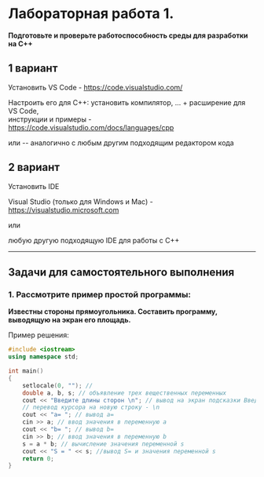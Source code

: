 # Лабораторная работа 1.

**Подготовьте и проверьте работоспособность среды для разработки на C++**

## 1 вариант

Установить VS Code - https://code.visualstudio.com/

Настроить его для C++: установить компилятор, ... + расширение для VS Code,  
инструкции и примеры - https://code.visualstudio.com/docs/languages/cpp

или -- аналогично с любым другим подходящим редактором кода

## 2 вариант

Установить IDE

Visual Studio (только для Windows и Mac) - https://visualstudio.microsoft.com

или

любую другую подходящую IDE для работы с C++

---

## Задачи для самостоятельного выполнения

### 1. Рассмотрите пример простой программы:

**Известны стороны прямоугольника. Составить программу, выводящую на экран его площадь.**

Пример решения:

```cpp
#include <iostream>
using namespace std;

int main()
{
    setlocale(0, ""); //
    double a, b, s; // объявление трех вещественных переменных
    cout << "Введите длины сторон \n"; // вывод на экран подсказки Введите длины сторон и
    // перевод курсора на новую строку - \n
    cout << "a= "; // вывод a=
    cin >> a; // ввод значения в переменную a
    cout << "b= "; // вывод b=
    cin >> b; // ввод значения в переменную b
    s = a * b; // вычисление значения переменной s
    cout << "S = " << s; //вывод S= и значения переменной s
    return 0;
}